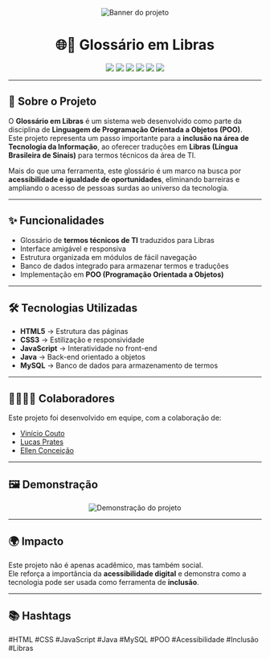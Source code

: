 <!-- Banner / Capa -->
<p align="center">
  <!-- Coloque aqui uma imagem ou print do projeto -->
  <img src="https://i.pinimg.com/originals/38/bc/46/38bc4680ff8118238038195942744d91.gif" alt="Banner do projeto" />
</p>

<h1 align="center">🌐🤟 Glossário em Libras</h1>

<p align="center">
  <img src="https://img.shields.io/badge/HTML5-E34F26?style=for-the-badge&logo=html5&logoColor=white"/>
  <img src="https://img.shields.io/badge/CSS3-1572B6?style=for-the-badge&logo=css3&logoColor=white"/>
  <img src="https://img.shields.io/badge/JavaScript-F7DF1E?style=for-the-badge&logo=javascript&logoColor=black"/>
  <img src="https://img.shields.io/badge/Java-ED8B00?style=for-the-badge&logo=openjdk&logoColor=white"/>
  <img src="https://img.shields.io/badge/MySQL-4479A1?style=for-the-badge&logo=mysql&logoColor=white"/>
  <img src="https://img.shields.io/badge/Status-Concluído-brightgreen?style=for-the-badge"/>
</p>

---

## 📖 Sobre o Projeto  

O **Glossário em Libras** é um sistema web desenvolvido como parte da disciplina de **Linguagem de Programação Orientada a Objetos (POO)**.  
Este projeto representa um passo importante para a **inclusão na área de Tecnologia da Informação**, ao oferecer traduções em **Libras (Língua Brasileira de Sinais)** para termos técnicos da área de TI.  

Mais do que uma ferramenta, este glossário é um marco na busca por **acessibilidade e igualdade de oportunidades**, eliminando barreiras e ampliando o acesso de pessoas surdas ao universo da tecnologia.  

---

## ✨ Funcionalidades  

- Glossário de **termos técnicos de TI** traduzidos para Libras  
- Interface amigável e responsiva  
- Estrutura organizada em módulos de fácil navegação  
- Banco de dados integrado para armazenar termos e traduções  
- Implementação em **POO (Programação Orientada a Objetos)**  

---

## 🛠️ Tecnologias Utilizadas  

- **HTML5** → Estrutura das páginas  
- **CSS3** → Estilização e responsividade  
- **JavaScript** → Interatividade no front-end  
- **Java** → Back-end orientado a objetos  
- **MySQL** → Banco de dados para armazenamento de termos  

---

## 👨‍👩‍👧‍👦 Colaboradores  

Este projeto foi desenvolvido em equipe, com a colaboração de:  

- [Vinício Couto](https://www.linkedin.com/in/vin%C3%ADcio-couto-091a2b1b3/)  
- [Lucas Prates](https://github.com/PratesLucas)  
- [Ellen Conceição](https://github.com/EllenBarbosa26)  

---

## 🖼️ Demonstração  

<p align="center"> 
  <img src="https://media.licdn.com/dms/image/v2/D4D22AQF2NsFpEtJkaA/feedshare-shrink_2048_1536/feedshare-shrink_2048_1536/0/1713747680084?e=1761782400&v=beta&t=khUluUXlMJOqDQ_tiZJpONjlZ45scHCZ4OIdBGWwAlQ" alt="Demonstração do projeto" /> 
</p>  

---

## 🌍 Impacto  

Este projeto não é apenas acadêmico, mas também social.  
Ele reforça a importância da **acessibilidade digital** e demonstra como a tecnologia pode ser usada como ferramenta de **inclusão**.  

---

## 📚 Hashtags  

#HTML #CSS #JavaScript #Java #MySQL #POO #Acessibilidade #Inclusão #Libras  
